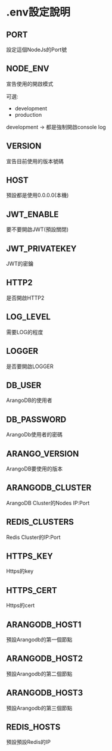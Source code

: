 # .env設定說明
## PORT
設定這個NodeJs的Port號
## NODE_ENV
宣告使用的開啟模式

可選:
- development
- production

development -> 都是強制開啟console log

## VERSION
宣告目前使用的版本號碼

## HOST
預設都是使用0.0.0.0(本機)

## JWT_ENABLE
要不要開啟JWT(預設關閉)

## JWT_PRIVATEKEY
JWT的密鑰

## HTTP2
是否開啟HTTP2

## LOG_LEVEL
需要LOG的程度

## LOGGER
是否要開啟LOGGER

## DB_USER
ArangoDB的使用者

## DB_PASSWORD
ArangoDb使用者的密碼

## ARANGO_VERSION
ArangoDB要使用的版本

## ARANGODB_CLUSTER
ArangoDB Cluster的Nodes IP:Port

## REDIS_CLUSTERS
Redis Cluster的IP:Port

## HTTPS_KEY
Https的key

## HTTPS_CERT
Https的cert

## ARANGODB_HOST1
預設Arangodb的第一個節點

## ARANGODB_HOST2
預設Arangodb的第二個節點

## ARANGODB_HOST3
預設Arangodb的第三個節點

## REDIS_HOSTS
預設預設Redis的IP
